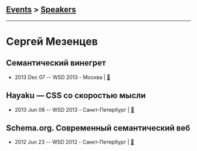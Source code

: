 ## [Events](../README.md) > [Speakers](../speakers.md)
---

# Сергей Мезенцев

## Семантический винегрет
- 2013 Dec 07 -- WSD 2013 - Москва  | [:notebook:](https://wsd.events/2013/12/07/pres/semantic-salad.pdf)  
## Hayaku — CSS со скоростью мысли
- 2013 Jun 08 -- WSD 2013 - Санкт-Петербург  | [:notebook:](https://wsd.events/2013/06/08/pres/hayaku.pdf)  
## Schema.org. Современный семантический веб
- 2012 Jun 23 -- WSD 2012 - Санкт-Петербург  | [:notebook:](https://wsd.events/2012/06/23/pres/schema-org.pdf)  
